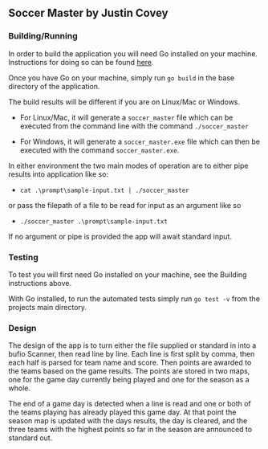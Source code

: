 ## Soccer Master by Justin Covey

### Building/Running

In order to build the application you will need Go installed on your machine. 
Instructions for doing so can be found [here](https://go.dev/doc/install).

Once you have Go on your machine, simply run `go build` in the base directory of the application.

The build results will be different if you are on Linux/Mac or Windows.

- For Linux/Mac, it will generate a `soccer_master` file 
which can be executed from the command line with the command `./soccer_master`

- For Windows, it will generate a `soccer_master.exe` file 
which can then be executed with the command `soccer_master.exe`.

In either environment the two main modes of operation are to either pipe results into application like so:
- `cat .\prompt\sample-input.txt | ./soccer_master`

or pass the filepath of a file to be read for input as an argument like so 
- `./soccer_master .\prompt\sample-input.txt`

If no argument or pipe is provided the app will await standard input.

### Testing
To test you will first need Go installed on your machine, see the Building instructions above.

With Go installed, to run the automated tests simply run `go test -v` from the projects 
main directory.


### Design

The design of the app is to turn either the file supplied or standard in into a bufio Scanner,
then read line by line. Each line is first split by comma, then each half is parsed for team 
name and score. Then points are awarded to the teams based on the game results.
The points are stored in two maps, one for the game day currently being played and one for the 
season as a whole.

The end of a game day is detected when a line is read and one or both of the teams playing has 
already played this game day. At that point the season map is updated with the days results, 
the day is cleared, and the three teams with the highest points so far in the season are announced
to standard out.
